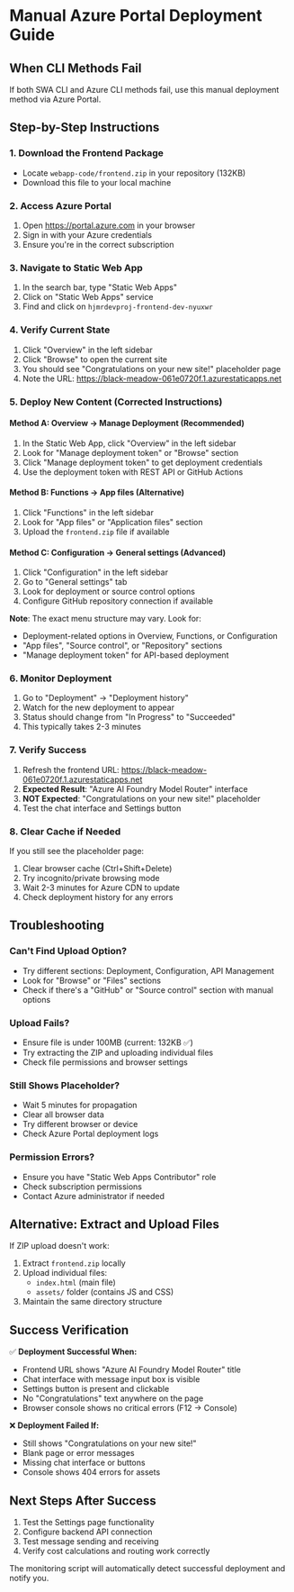 # Manual Azure Portal Deployment Guide

## When CLI Methods Fail

If both SWA CLI and Azure CLI methods fail, use this manual deployment method via Azure Portal.

## Step-by-Step Instructions

### 1. Download the Frontend Package
- Locate `webapp-code/frontend.zip` in your repository (132KB)
- Download this file to your local machine

### 2. Access Azure Portal
1. Open https://portal.azure.com in your browser
2. Sign in with your Azure credentials
3. Ensure you're in the correct subscription

### 3. Navigate to Static Web App
1. In the search bar, type "Static Web Apps"
2. Click on "Static Web Apps" service
3. Find and click on `hjmrdevproj-frontend-dev-nyuxwr`

### 4. Verify Current State
1. Click "Overview" in the left sidebar
2. Click "Browse" to open the current site
3. You should see "Congratulations on your new site!" placeholder page
4. Note the URL: https://black-meadow-061e0720f.1.azurestaticapps.net

### 5. Deploy New Content (Corrected Instructions)

#### Method A: Overview → Manage Deployment (Recommended)
1. In the Static Web App, click "Overview" in the left sidebar
2. Look for "Manage deployment token" or "Browse" section
3. Click "Manage deployment token" to get deployment credentials
4. Use the deployment token with REST API or GitHub Actions

#### Method B: Functions → App files (Alternative)
1. Click "Functions" in the left sidebar
2. Look for "App files" or "Application files" section
3. Upload the `frontend.zip` file if available

#### Method C: Configuration → General settings (Advanced)
1. Click "Configuration" in the left sidebar
2. Go to "General settings" tab
3. Look for deployment or source control options
4. Configure GitHub repository connection if available

**Note**: The exact menu structure may vary. Look for:
- Deployment-related options in Overview, Functions, or Configuration
- "App files", "Source control", or "Repository" sections
- "Manage deployment token" for API-based deployment

### 6. Monitor Deployment
1. Go to "Deployment" → "Deployment history"
2. Watch for the new deployment to appear
3. Status should change from "In Progress" to "Succeeded"
4. This typically takes 2-3 minutes

### 7. Verify Success
1. Refresh the frontend URL: https://black-meadow-061e0720f.1.azurestaticapps.net
2. **Expected Result**: "Azure AI Foundry Model Router" interface
3. **NOT Expected**: "Congratulations on your new site!" placeholder
4. Test the chat interface and Settings button

### 8. Clear Cache if Needed
If you still see the placeholder page:
1. Clear browser cache (Ctrl+Shift+Delete)
2. Try incognito/private browsing mode
3. Wait 2-3 minutes for Azure CDN to update
4. Check deployment history for any errors

## Troubleshooting

### Can't Find Upload Option?
- Try different sections: Deployment, Configuration, API Management
- Look for "Browse" or "Files" sections
- Check if there's a "GitHub" or "Source control" section with manual options

### Upload Fails?
- Ensure file is under 100MB (current: 132KB ✅)
- Try extracting the ZIP and uploading individual files
- Check file permissions and browser settings

### Still Shows Placeholder?
- Wait 5 minutes for propagation
- Clear all browser data
- Try different browser or device
- Check Azure Portal deployment logs

### Permission Errors?
- Ensure you have "Static Web Apps Contributor" role
- Check subscription permissions
- Contact Azure administrator if needed

## Alternative: Extract and Upload Files

If ZIP upload doesn't work:

1. Extract `frontend.zip` locally
2. Upload individual files:
   - `index.html` (main file)
   - `assets/` folder (contains JS and CSS)
3. Maintain the same directory structure

## Success Verification

✅ **Deployment Successful When:**
- Frontend URL shows "Azure AI Foundry Model Router" title
- Chat interface with message input box is visible
- Settings button is present and clickable
- No "Congratulations" text anywhere on the page
- Browser console shows no critical errors (F12 → Console)

❌ **Deployment Failed If:**
- Still shows "Congratulations on your new site!"
- Blank page or error messages
- Missing chat interface or buttons
- Console shows 404 errors for assets

## Next Steps After Success

1. Test the Settings page functionality
2. Configure backend API connection
3. Test message sending and receiving
4. Verify cost calculations and routing work correctly

The monitoring script will automatically detect successful deployment and notify you.
